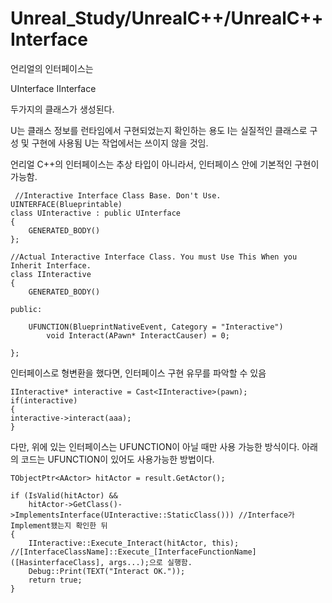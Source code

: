 # Unreal_Study/UnrealC++/UnrealC++Interface


언리얼의 인터페이스는

UInterface
IInterface

두가지의 클래스가 생성된다.

U는 클래스 정보를 런타임에서 구현되었는지 확인하는 용도
I는 실질적인 클래스로 구성 및 구현에 사용됨
U는 작업에서는 쓰이지 않을 것임.

언리얼 C++의 인터페이스는 추상 타입이 아니라서, 인터페이스 안에 기본적인 구현이 가능함.

```
 //Interactive Interface Class Base. Don't Use.
UINTERFACE(Blueprintable)
class UInteractive : public UInterface
{
	GENERATED_BODY()
};

//Actual Interactive Interface Class. You must Use This When you Inherit Interface.
class IInteractive
{
	GENERATED_BODY()

public:

	UFUNCTION(BlueprintNativeEvent, Category = "Interactive")
		void Interact(APawn* InteractCauser) = 0;

};
```

인터페이스로 형변환을 했다면, 인터페이스 구현 유무를 파악할 수 있음

```  
IInteractive* interactive = Cast<IInteractive>(pawn);  
if(interactive)  
{  
interactive->interact(aaa);  
}  
```

다만, 위에 있는 인터페이스는 UFUNCTION이 아닐 때만 사용 가능한 방식이다.
아래의 코드는 UFUNCTION이 있어도 사용가능한 방법이다.

```
TObjectPtr<AActor> hitActor = result.GetActor();

if (IsValid(hitActor) &&
	hitActor->GetClass()->ImplementsInterface(UInteractive::StaticClass())) //Interface가 Implement됐는지 확인한 뒤
{
	IInteractive::Execute_Interact(hitActor, this); //[InterfaceClassName]::Execute_[InterfaceFunctionName]([HasinterfaceClass], args...);으로 실행함.
	Debug::Print(TEXT("Interact OK."));
	return true;
}
```
